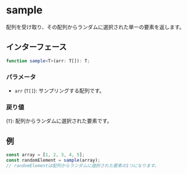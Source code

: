 # sample

配列を受け取り、その配列からランダムに選択された単一の要素を返します。

## インターフェース

```typescript
function sample<T>(arr: T[]): T;
```

### パラメータ

- `arr` (`T[]`): サンプリングする配列です。

### 戻り値

(`T`): 配列からランダムに選択された要素です。

## 例

```typescript
const array = [1, 2, 3, 4, 5];
const randomElement = sample(array);
// randomElementは配列からランダムに選択された要素の1つになります。
```
